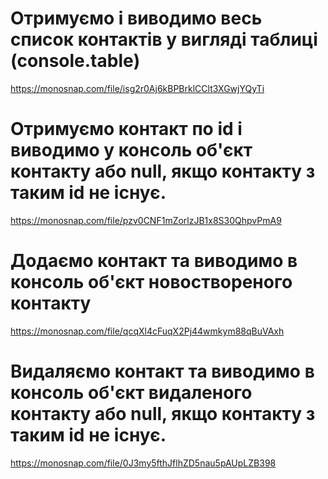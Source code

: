 # Отримуємо і виводимо весь список контактів у вигляді таблиці (console.table)

https://monosnap.com/file/isg2r0Aj6kBPBrklCClt3XGwjYQyTi

# Отримуємо контакт по id і виводимо у консоль об'єкт контакту або null, якщо контакту з таким id не існує.

https://monosnap.com/file/pzv0CNF1mZorlzJB1x8S30QhpvPmA9

# Додаємо контакт та виводимо в консоль об'єкт новоствореного контакту

https://monosnap.com/file/qcqXl4cFuqX2Pj44wmkym88qBuVAxh

# Видаляємо контакт та виводимо в консоль об'єкт видаленого контакту або null, якщо контакту з таким id не існує.

https://monosnap.com/file/0J3my5fthJflhZD5nau5pAUpLZB398
